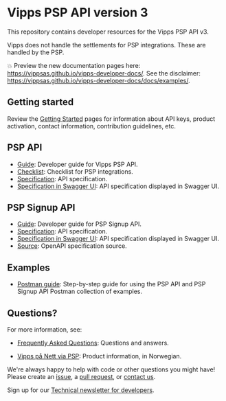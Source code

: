 <!-- START_METADATA
---
title: Introduction
sidebar_position: 1
---
END_METADATA -->

# Vipps PSP API version 3

This repository contains developer resources for the Vipps PSP API v3.

Vipps does not handle the settlements for PSP integrations. These are handled by the PSP.

<!-- START_COMMENT -->

💥 Preview the new documentation pages here: <https://vippsas.github.io/vipps-developer-docs/>.
See the disclaimer: <https://vippsas.github.io/vipps-developer-docs/docs/examples/>.

<!-- END_COMMENT -->

## Getting started

Review the [Getting Started](https://github.com/vippsas/vipps-developers/blob/master/vipps-getting-started.md) pages for information about API keys, product activation, contact information, contribution guidelines, etc.

## PSP API

* [Guide](vipps-psp-api.md): Developer guide for Vipps PSP API.
* [Checklist](vipps-psp-api-checklist.md): Checklist for PSP integrations.
* [Specification](https://vippsas.github.io/vipps-developer-docs/api/psp): API specification.
* [Specification in Swagger UI](https://vippsas.github.io/vipps-psp-api): API specification displayed in Swagger UI.

## PSP Signup API

* [Guide](vipps-psp-signup-api.md): Developer guide for PSP Signup API.
* [Specification](https://vippsas.github.io/vipps-developer-docs/api/psp-signup): API specification.
* [Specification in Swagger UI](https://vippsas.github.io/vipps-psp-api/signup): API specification displayed in Swagger UI.
* [Source](./docs/signup/swagger.yaml): OpenAPI specification source.

## Examples

* [Postman guide](vipps-psp-postman.md): Step-by-step guide for using the PSP API and PSP Signup API Postman collection of examples.

## Questions?

For more information, see:

* [Frequently Asked Questions](vipps-psp-api-faq.md): Questions and answers.

* [Vipps på Nett via PSP](https://vipps.no/produkter-og-tjenester/bedrift/ta-betalt-paa-nett/ta-betalt-paa-nett/#kom-i-gang-med-vipps-pa-nett-category-2): Product information, in Norwegian.

We're always happy to help with code or other questions you might have!
Please create an [issue](https://github.com/vippsas/vipps-psp-api/issues),
a [pull request](https://github.com/vippsas/vipps-psp-api/pulls),
or [contact us](https://github.com/vippsas/vipps-developers/blob/master/contact.md).

Sign up for our [Technical newsletter for developers](https://github.com/vippsas/vipps-developers/tree/master/newsletters).
